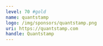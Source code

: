 ```yaml
---
level: 70 #gold
name: quantstamp
logo: /img/sponsors/quantstamp.png
uri: https://quantstamp.com
handle: Quantstamp
---
```

